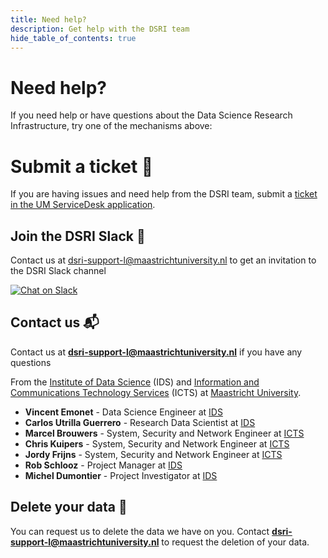```yaml
---
title: Need help?
description: Get help with the DSRI team
hide_table_of_contents: true
---
```


# Need help?

If you need help or have questions about the Data Science Research Infrastructure, try one of the mechanisms above:

# Submit a ticket 📝

If you are having issues and need help from the DSRI team, submit a [ticket in the UM ServiceDesk application](https://servicedesk.icts.maastrichtuniversity.nl/tas/public/ssp/content/serviceflow?unid=1ffa93e9ecd94d938ad46e3cb24c2392).


## Join the DSRI Slack 💬

Contact us at [dsri-support-l@maastrichtuniversity.nl](mailto:dsri-support-l@maastrichtuniversity.nl) to get an invitation to the DSRI Slack channel

<a href="https://dsri.slack.com" target="_blank" rel="noreferrer noopener" aria-label="Chat on Slack">
    <img alt="Chat on Slack" src="https://img.shields.io/badge/Chat%20on-Slack-blueviolet"/>
</a>

## Contact us 📬

Contact us at **[dsri-support-l@maastrichtuniversity.nl](mailto:dsri-support-l@maastrichtuniversity.nl)** if you have any questions

From the [Institute of Data Science](https://maastrichtuniversity.nl/ids) (IDS) and [Information and Communications Technology Services](https://maastrichtuniversity.nl/icts) (ICTS) at [Maastricht University](https://maastrichtuniversity.nl).

- **Vincent Emonet** - Data Science Engineer at [IDS](https://maastrichtuniversity.nl/ids)
- **Carlos Utrilla Guerrero** - Research Data Scientist at [IDS](https://maastrichtuniversity.nl/ids)
- **Marcel Brouwers** - System, Security and Network Engineer at [ICTS](https://maastrichtuniversity.nl/icts)
- **Chris Kuipers** - System, Security and Network Engineer at [ICTS](https://maastrichtuniversity.nl/icts)
- **Jordy Frijns** - System, Security and Network Engineer at [ICTS](https://maastrichtuniversity.nl/icts)
- **Rob Schlooz** - Project Manager at [IDS](https://maastrichtuniversity.nl/ids)
- **Michel Dumontier** - Project Investigator at [IDS](https://maastrichtuniversity.nl/ids)

## Delete your data 🧹

You can request us to delete the data we have on you. Contact **[dsri-support-l@maastrichtuniversity.nl](mailto:dsri-support-l@maastrichtuniversity.nl)** to request the deletion of your data.
